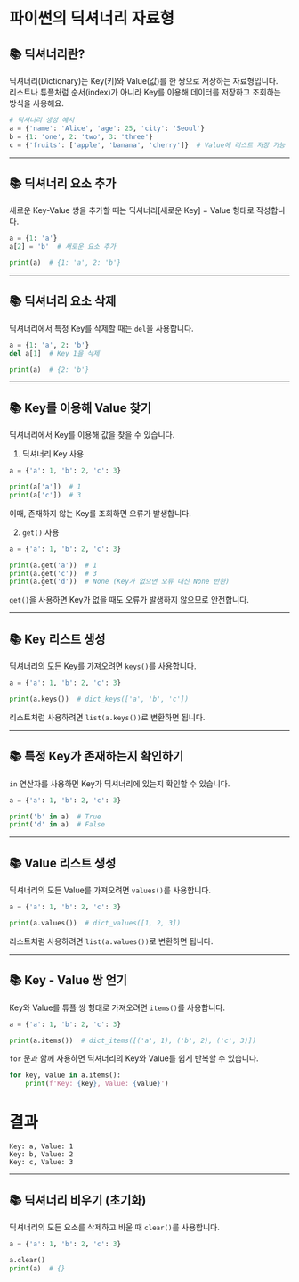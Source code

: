 # 파이썬의 딕셔너리 자료형

## 📚 딕셔너리란?

딕셔너리(Dictionary)는 Key(키)와 Value(값)를 한 쌍으로 저장하는 자료형입니다.  
리스트나 튜플처럼 순서(index)가 아니라 Key를 이용해 데이터를 저장하고 조회하는 방식을 사용해요.

```python
# 딕셔너리 생성 예시
a = {'name': 'Alice', 'age': 25, 'city': 'Seoul'}
b = {1: 'one', 2: 'two', 3: 'three'}
c = {'fruits': ['apple', 'banana', 'cherry']}  # Value에 리스트 저장 가능
```

---

## 📚 딕셔너리 요소 추가

새로운 Key-Value 쌍을 추가할 때는 딕셔너리[새로운 Key] = Value 형태로 작성합니다.

```python
a = {1: 'a'}
a[2] = 'b'  # 새로운 요소 추가

print(a)  # {1: 'a', 2: 'b'}
```

---

## 📚 딕셔너리 요소 삭제

딕셔너리에서 특정 Key를 삭제할 때는 `del`을 사용합니다.

```python
a = {1: 'a', 2: 'b'}
del a[1]  # Key 1을 삭제

print(a)  # {2: 'b'}
```

---

## 📚 Key를 이용해 Value 찾기

딕셔너리에서 Key를 이용해 값을 찾을 수 있습니다.

1) 딕셔너리 Key 사용

```python
a = {'a': 1, 'b': 2, 'c': 3}

print(a['a'])  # 1
print(a['c'])  # 3
```

이때, 존재하지 않는 Key를 조회하면 오류가 발생합니다.

2) `get()` 사용

```python
a = {'a': 1, 'b': 2, 'c': 3}

print(a.get('a'))  # 1
print(a.get('c'))  # 3
print(a.get('d'))  # None (Key가 없으면 오류 대신 None 반환)
```

`get()`을 사용하면 Key가 없을 때도 오류가 발생하지 않으므로 안전합니다.

---

## 📚 Key 리스트 생성

딕셔너리의 모든 Key를 가져오려면 `keys()`를 사용합니다.

```python
a = {'a': 1, 'b': 2, 'c': 3}

print(a.keys())  # dict_keys(['a', 'b', 'c'])
```

리스트처럼 사용하려면 `list(a.keys())`로 변환하면 됩니다.

---

## 📚 특정 Key가 존재하는지 확인하기

`in` 연산자를 사용하면 Key가 딕셔너리에 있는지 확인할 수 있습니다.

```python
a = {'a': 1, 'b': 2, 'c': 3}

print('b' in a)  # True
print('d' in a)  # False
```

---

## 📚 Value 리스트 생성

딕셔너리의 모든 Value를 가져오려면 `values()`를 사용합니다.

```python
a = {'a': 1, 'b': 2, 'c': 3}

print(a.values())  # dict_values([1, 2, 3])
```

리스트처럼 사용하려면 `list(a.values())`로 변환하면 됩니다.

---

## 📚 Key - Value 쌍 얻기

Key와 Value를 튜플 쌍 형태로 가져오려면 `items()`를 사용합니다.

```python
a = {'a': 1, 'b': 2, 'c': 3}

print(a.items())  # dict_items([('a', 1), ('b', 2), ('c', 3)])
```

`for` 문과 함께 사용하면 딕셔너리의 Key와 Value를 쉽게 반복할 수 있습니다.

```python
for key, value in a.items():
    print(f'Key: {key}, Value: {value}')
```

# 결과

```
Key: a, Value: 1
Key: b, Value: 2
Key: c, Value: 3
```

---

## 📚 딕셔너리 비우기 (초기화)

딕셔너리의 모든 요소를 삭제하고 비울 때 `clear()`를 사용합니다.

```python
a = {'a': 1, 'b': 2, 'c': 3}

a.clear()
print(a)  # {}
```
